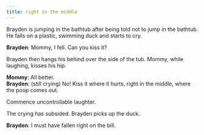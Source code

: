 ```yaml
---
title: right in the middle
---
```


Brayden is jumping in the bathtub after being told not to jump in the bathtub. He falls on a plastic, swimming duck and starts to cry.  
  
__Brayden__: Mommy, I fell.  Can you kiss it?  
  
Brayden then hangs his behind over the side of the tub.  Mommy, while laughing, kisses his hip.  

__Mommy__:  All better.  
__Brayden__: (still crying) No!  Kiss it where it hurts, right in the middle, where the poop comes out.  

Commence uncontrollable laughter.  
  
The crying has subsided.  Brayden picks up the duck.  
  
__Brayden__:  I must have fallen right on the bill.  
